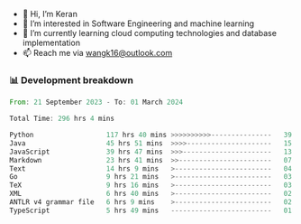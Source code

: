 - 👋 Hi, I’m Keran
- 👀 I’m interested in Software Engineering and machine learning
- 🌱 I’m currently learning cloud computing technologies and database implementation
- 📫 Reach me via wangk16@outlook.com


###  📊 Development breakdown
<!--START_SECTION:waka-->

```rust
From: 21 September 2023 - To: 01 March 2024

Total Time: 296 hrs 4 mins

Python                  117 hrs 40 mins >>>>>>>>>>---------------   39.55 %
Java                    45 hrs 51 mins  >>>>---------------------   15.41 %
JavaScript              39 hrs 47 mins  >>>----------------------   13.37 %
Markdown                23 hrs 41 mins  >>-----------------------   07.96 %
Text                    14 hrs 9 mins   >------------------------   04.76 %
Go                      9 hrs 21 mins   >------------------------   03.14 %
TeX                     9 hrs 16 mins   >------------------------   03.12 %
XML                     6 hrs 40 mins   >------------------------   02.24 %
ANTLR v4 grammar file   6 hrs 9 mins    >------------------------   02.07 %
TypeScript              5 hrs 49 mins   -------------------------   01.96 %
```

<!--END_SECTION:waka-->

<!---
keran-w/keran-w is a ✨ special ✨ repository because its `README.md` (this file) appears on your GitHub profile.
You can click the Preview link to take a look at your changes.
--->
